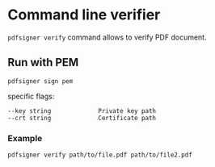 # Command line verifier

`pdfsigner verify` command allows to verify PDF document.


## Run with PEM

`pdfsigner sign pem` 

specific flags: 


```
--key string             Private key path
--crt string             Certificate path

```

### Example

```
pdfsigner verify path/to/file.pdf path/to/file2.pdf
```
